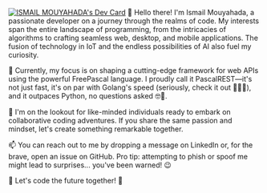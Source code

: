 <a href="https://app.daily.dev/ismailmou"><img src="https://api.daily.dev/devcards/v2/n2DjN3SUoCN549b4RIsMK.png?type=wide&r=65i"  style={width:100%;} alt="ISMAIL MOUYAHADA's Dev Card"/></a> 
👋 Hello there! I'm Ismail Mouyahada, a passionate developer on a journey through the realms of code. My interests span the entire landscape of programming, from the intricacies of algorithms to crafting seamless web, desktop, and mobile applications. The fusion of technology in IoT and the endless possibilities of AI also fuel my curiosity.

🌱 Currently, my focus is on shaping a cutting-edge framework for web APIs using the powerful FreePascal language. I proudly call it PascalREST—it's not just fast, it's on par with Golang's speed (seriously, check it out 🧐🤣🎉), and it outpaces Python, no questions asked 🤓🎉.

💞️ I'm on the lookout for like-minded individuals ready to embark on collaborative coding adventures. If you share the same passion and mindset, let's create something remarkable together.

📫 You can reach out to me by dropping a message on LinkedIn or, for the brave, open an issue on GitHub. Pro tip: attempting to phish or spoof me might lead to surprises... you've been warned! 😉



🚀 Let's code the future together! 🚀
        
